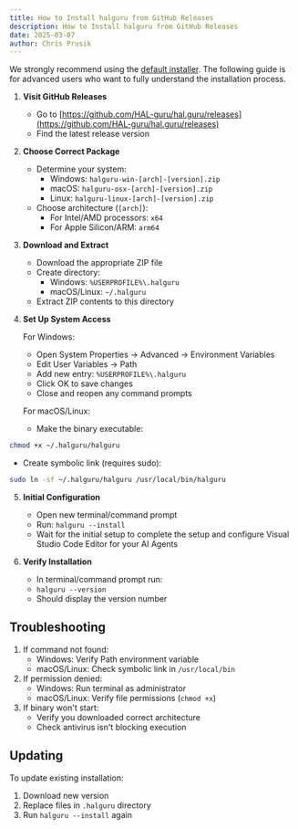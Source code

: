 ```yaml
---
title: How to Install halguru from GitHub Releases
description: How to Install halguru from GitHub Releases
date: 2025-03-07
author: Chris Prusik
---
```


We strongly recommend using the [default installer](install.md). The following guide is for advanced users who want to fully understand the installation process.

1. **Visit GitHub Releases**
   - Go to [https://github.com/HAL-guru/hal.guru/releases](https://github.com/HAL-guru/hal.guru/releases)
   - Find the latest release version

2. **Choose Correct Package**
   - Determine your system:
     - Windows: `halguru-win-[arch]-[version].zip`
     - macOS: `halguru-osx-[arch]-[version].zip`
     - Linux: `halguru-linux-[arch]-[version].zip`
   - Choose architecture (`[arch]`):
     - For Intel/AMD processors: `x64`
     - For Apple Silicon/ARM: `arm64`

3. **Download and Extract**
   - Download the appropriate ZIP file
   - Create directory:
     - Windows: `%USERPROFILE%\.halguru`
     - macOS/Linux: `~/.halguru`
   - Extract ZIP contents to this directory

4. **Set Up System Access**

   For Windows:
   - Open System Properties → Advanced → Environment Variables
   - Edit User Variables → Path
   - Add new entry: `%USERPROFILE%\.halguru`
   - Click OK to save changes
   - Close and reopen any command prompts

   For macOS/Linux:
   - Make the binary executable:

```bash
chmod +x ~/.halguru/halguru
```
   - Create symbolic link (requires sudo):

```bash
sudo ln -sf ~/.halguru/halguru /usr/local/bin/halguru
```

5. **Initial Configuration**
   - Open new terminal/command prompt
   - Run: `halguru --install`
   - Wait for the initial setup to complete the setup and configure Visual Studio Code Editor for your AI Agents

6. **Verify Installation**
   - In terminal/command prompt run:
   - `halguru --version`
   - Should display the version number

## Troubleshooting

1. If command not found:
   - Windows: Verify Path environment variable
   - macOS/Linux: Check symbolic link in `/usr/local/bin`
2. If permission denied:
   - Windows: Run terminal as administrator
   - macOS/Linux: Verify file permissions (`chmod +x`)
3. If binary won't start:
   - Verify you downloaded correct architecture
   - Check antivirus isn't blocking execution

## Updating

To update existing installation:
1. Download new version
2. Replace files in `.halguru` directory
3. Run `halguru --install` again